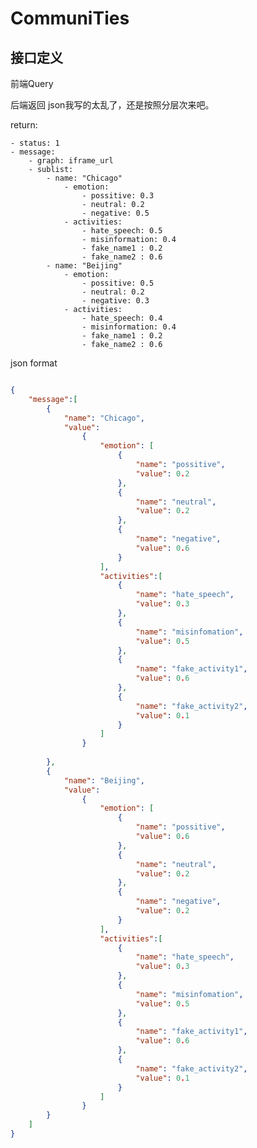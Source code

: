 # CommuniTies

## 接口定义

前端Query


后端返回
json我写的太乱了，还是按照分层次来吧。

return:

    - status: 1
    - message:
        - graph: iframe_url
        - sublist:
            - name: "Chicago"
                - emotion:
                    - possitive: 0.3
                    - neutral: 0.2
                    - negative: 0.5
                - activities:
                    - hate_speech: 0.5
                    - misinformation: 0.4
                    - fake_name1 : 0.2
                    - fake_name2 : 0.6
            - name: "Beijing"
                - emotion:
                    - possitive: 0.5
                    - neutral: 0.2
                    - negative: 0.3
                - activities:
                    - hate_speech: 0.4
                    - misinformation: 0.4
                    - fake_name1 : 0.2
                    - fake_name2 : 0.6

json format
``` json

{
    "message":[
        {
            "name": "Chicago",
            "value":
                {
                    "emotion": [
                        {
                            "name": "possitive",
                            "value": 0.2
                        },
                        {
                            "name": "neutral",
                            "value": 0.2
                        },
                        {
                            "name": "negative",
                            "value": 0.6
                        }
                    ],
                    "activities":[
                        {
                            "name": "hate_speech",
                            "value": 0.3
                        },
                        {
                            "name": "misinfomation",
                            "value": 0.5
                        },
                        {
                            "name": "fake_activity1",
                            "value": 0.6
                        },
                        {
                            "name": "fake_activity2",
                            "value": 0.1
                        }
                    ]
                }
            
        },
        {
            "name": "Beijing",
            "value":
                {
                    "emotion": [
                        {
                            "name": "possitive",
                            "value": 0.6
                        },
                        {
                            "name": "neutral",
                            "value": 0.2
                        },
                        {
                            "name": "negative",
                            "value": 0.2
                        }
                    ],
                    "activities":[
                        {
                            "name": "hate_speech",
                            "value": 0.3
                        },
                        {
                            "name": "misinfomation",
                            "value": 0.5
                        },
                        {
                            "name": "fake_activity1",
                            "value": 0.6
                        },
                        {
                            "name": "fake_activity2",
                            "value": 0.1
                        }
                    ]
                }
        }
    ]
}


```


